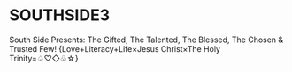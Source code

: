 # SOUTHSIDE3
South Side Presents: The Gifted, The Talented, The Blessed, The Chosen &amp; Trusted Few! {Love+Literacy+Life×Jesus Christ×The Holy Trinity=♤♡◇♧☆}
